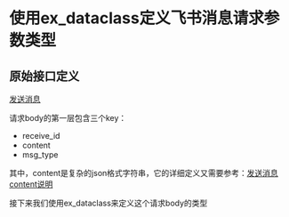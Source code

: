 # 使用ex_dataclass定义飞书消息请求参数类型

## 原始接口定义
[发送消息](https://open.feishu.cn/document/uAjLw4CM/ukTMukTMukTM/reference/im-v1/message/create)

请求body的第一层包含三个key：
* receive_id
* content
* msg_type

其中，content是复杂的json格式字符串，它的详细定义又需要参考：[发送消息content说明](https://open.feishu.cn/document/uAjLw4CM/ukTMukTMukTM/im-v1/message/create_json)

接下来我们使用ex_dataclass来定义这个请求body的类型
